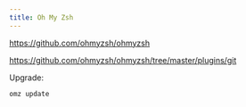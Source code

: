 ```yaml
---
title: Oh My Zsh
---
```


https://github.com/ohmyzsh/ohmyzsh

https://github.com/ohmyzsh/ohmyzsh/tree/master/plugins/git

Upgrade:
```
omz update
```

